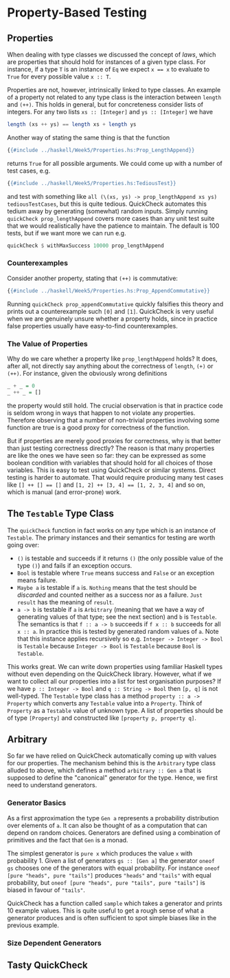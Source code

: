 # Property-Based Testing

## Properties

When dealing with type classes we discussed the concept of *laws*, which are
properties that should hold for instances of a given type class. For instance,
if a type `T` is an instance of `Eq` we expect `x == x` to evaluate to `True`
for every possible value `x :: T`.

Properties are not, however, intrinsically linked to type classes. An example
of a property not related to any type class is the interaction between `length`
and `(++)`. This holds in general, but for concreteness consider lists of
integers. For any two lists `xs :: [Integer]` and `ys :: [Integer]` we have

```Haskell
length (xs ++ ys) == length xs + length ys
```

Another way of stating the same thing is that the function

```Haskell
{{#include ../haskell/Week5/Properties.hs:Prop_LengthAppend}}
```

returns `True` for all possible arguments. We could come up with a number of test cases, e.g.

```Haskell
{{#include ../haskell/Week5/Properties.hs:TediousTest}}
```

and test with something like `all (\(xs, ys) -> prop_lengthAppend xs ys)
tediousTestCases`, but this is quite tedious. QuickCheck automates this tedium
away by generating (somewhat) random inputs. Simply running `quickCheck
prop_lengthAppend` covers more cases than any unit test suite that we would
realistically have the patience to maintain. The default is 100 tests, but if we want more we can run e.g.

```Haskell
quickCheck $ withMaxSuccess 10000 prop_lengthAppend
```

### Counterexamples

Consider another property, stating that `(++)` is commutative:

```Haskell
{{#include ../haskell/Week5/Properties.hs:Prop_AppendCommutative}}
```

Running `quickCheck prop_appendCommutative` quickly falsifies this theory and
prints out a counterexample such `[0]` and `[1]`. QuickCheck is very useful
when we are genuinely unsure whether a property holds, since in practice false
properties usually have easy-to-find counterexamples.

### The Value of Properties

Why do we care whether a property like `prop_lengthAppend` holds? It does,
after all, not directly say anything about the correctness of `length`, `(+)`
or `(++)`. For instance, given the obviously wrong definitions

```Haskell
_ + _ = 0
_ ++ _ = []
```

the property would still hold. The crucial observation is that in practice
code is seldom wrong in ways that happen to not violate any properties.
Therefore observing that a number of non-trivial properties involving some
function are true is a good proxy for correctness of the function.

But if properties are merely good proxies for correctness, why is that better
than just testing correctness directly? The reason is that many properties are
like the ones we have seen so far: they can be expressed as some boolean
condition with variables that should hold for all choices of those variables.
This is easy to test using QuickCheck or similar systems. Direct testing is
harder to automate. That would require producing many test cases like `[] ++ []
== []` and `[1, 2] ++ [3, 4] == [1, 2, 3, 4]` and so on, which is manual (and
error-prone) work.

## The `Testable` Type Class

The `quickCheck` function in fact works on any type which is an instance of
`Testable`. The primary instances and their semantics for testing are worth
going over:

* `()` is testable and succeeds if it returns `()` (the only possible value of the type `()`) and fails if an exception occurs.
* `Bool` is testable where `True` means success and `False` or an exception means failure.
* `Maybe a` is testable if `a` is. `Nothing` means that the test should be
  *discarded* and counted neither as a success nor as a failure. `Just result` has the meaning of `result`.
* `a -> b` is testable if `a` is `Arbitrary` (meaning that we have a way of
  generating values of that type; see the next section) and `b` is `Testable`.
  The semantics is that `f :: a -> b` succeeds if `f x :: b` succeeds for all
  `x :: a`. In practice this is tested by generated random values of `a`. Note
  that this instance applies recursively so e.g. `Integer -> Integer -> Bool`
  is `Testable` because `Integer -> Bool` is `Testable` because `Bool` is
  `Testable`.

This works great. We can write down properties using familiar Haskell types
without even depending on the QuickCheck library. However, what if we want to
collect all our properties into a list for test organisation purposes? If we
have `p :: Integer -> Bool` and `q :: String -> Bool` then `[p, q]` is not
well-typed. The `Testable` type class has a method `property :: a -> Property`
which converts any `Testable` value into a `Property`. Think of `Property` as a
`Testable` value of unknown type. A list of properties should be of type
`[Property]` and constructed like `[property p, property q]`.

## Arbitrary

So far we have relied on QuickCheck automatically coming up with values for
our properties. The mechanism behind this is the `Arbitrary` type class alluded
to above, which defines a method `arbitrary :: Gen a` that is supposed to
define the "canonical" generator for the type. Hence, we first need to
understand generators.

### Generator Basics

As a first approximation the type `Gen a` represents a probability distribution
over elements of `a`. It can also be thought of as a computation that can
depend on random choices. Generators are defined using a combination of
primitives and the fact that `Gen` is a monad.

The simplest generator is `pure x` which produces the value `x` with
probability 1. Given a list of generators `gs :: [Gen a]` the generator `oneof
gs` chooses one of the generators with equal probability. For instance `oneof
[pure "heads", pure "tails"]` produces `"heads"` and `"tails"` with equal
probability, but `oneof [pure "heads", pure "tails", pure "tails"]` is biased
in favour of `"tails"`.

QuickCheck has a function called `sample` which takes a generator and prints 10
example values. This is quite useful to get a rough sense of what a generator
produces and is often sufficient to spot simple biases like in the previous
example.

### Size Dependent Generators

## Tasty QuickCheck
